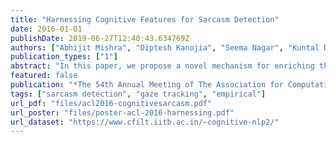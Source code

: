 ```yaml
---
title: "Harnessing Cognitive Features for Sarcasm Detection"
date: 2016-01-01
publishDate: 2019-06-27T12:40:43.634769Z
authors: ["Abhijit Mishra", "Diptesh Kanojia", "Seema Nagar", "Kuntal Dey", "Pushpak Bhattacharyya"]
publication_types: ["1"]
abstract: "In this paper, we propose a novel mechanism for enriching the feature vector, for the task of sarcasm detection, with cognitive features extracted from eye-movement patterns of human readers. Sarcasm detection has been a challenging research problem, and its importance for NLP applications such as review summarization, dialog systems and sentiment analysis is well recognized. Sarcasm can often be traced to incongruity that becomes apparent as the full sentence unfolds. This presence of incongruity- implicit or explicit- affects the way readers eyes move through the text. We observe the difference in the behaviour of the eye, while reading sarcastic and non sarcastic sentences. Motivated by this observation, we augment traditional linguistic and stylistic features for sarcasm detection with the cognitive features obtained from readers eye movement data. We perform statistical classification using the enhanced feature set so obtained. The augmented cognitive features improve sarcasm detection by 3.7% (in terms of F-score), over the performance of the best reported system"
featured: false
publication: "*The 54th Annual Meeting of The Association for Computational Linguistics (ACL 2016)*"
tags: ["sarcasm detection", "gaze tracking", "empirical"]
url_pdf: "files/acl2016-cognitivesarcasm.pdf"
url_poster: "files/poster-acl-2016-harnessing.pdf"
url_dataset: "https://www.cfilt.iitb.ac.in/~cognitive-nlp2/"
---
```


